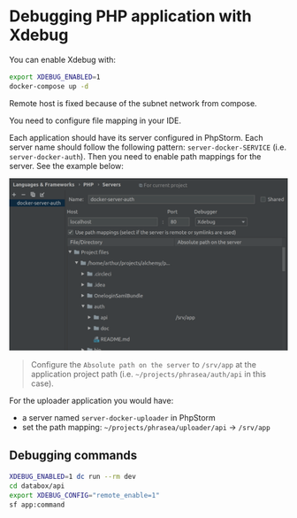# Debugging PHP application with Xdebug

You can enable Xdebug with:

```bash
export XDEBUG_ENABLED=1
docker-compose up -d
```

Remote host is fixed because of the subnet network from compose.

You need to configure file mapping in your IDE.

Each application should have its server configured in PhpStorm.
Each server name should follow the following pattern: `server-docker-SERVICE` (i.e. `server-docker-auth`).
Then you need to enable path mappings for the server. See the example below:

![PhpStorm mapping](./xdebug-php-storm.png)

> Configure the `Absolute path on the server` to `/srv/app` at the application project path (i.e. `~/projects/phrasea/auth/api` in this case).

For the uploader application you would have:
- a server named `server-docker-uploader` in PhpStorm
- set the path mapping: `~/projects/phrasea/uploader/api` ->  `/srv/app`

## Debugging commands

```bash
XDEBUG_ENABLED=1 dc run --rm dev
cd databox/api
export XDEBUG_CONFIG="remote_enable=1"
sf app:command
```
